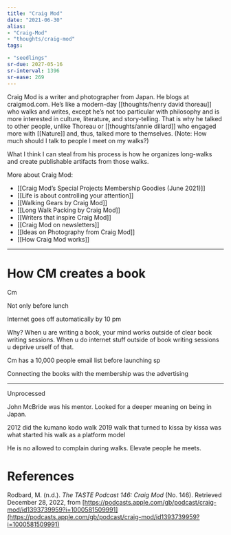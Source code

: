```yaml
---
title: "Craig Mod"
date: "2021-06-30"
alias:
- "Craig-Mod"
- "thoughts/craig-mod"
tags:

- "seedlings"
sr-due: 2027-05-16
sr-interval: 1396
sr-ease: 269
---
```

Craig Mod is a writer and photographer from Japan. He blogs at craigmod.com. He’s like a modern-day [[thoughts/henry david thoreau]] who walks and writes, except he’s not too particular with philosophy and is more interested in culture, literature, and story-telling. That is why he talked to other people, unlike Thoreau or [[thoughts/annie dillard]] who engaged more with [[Nature]] and, thus, talked more to themselves. (Note: How much should I talk to people I meet on my walks?)

What I think I can steal from his process is how he organizes long-walks and create publishable artifacts from those walks.

More about Craig Mod:

- [[Craig Mod’s Special Projects Membership Goodies (June 2021)]]
- [[Life is about controlling your attention]]
- [[Walking Gears by Craig Mod]]
- [[Long Walk Packing by Craig Mod]]
- [[Writers that inspire Craig Mod]]
- [[Craig Mod on newsletters]]
- [[Ideas on Photography from Craig Mod]]
- [[How Craig Mod works]]

***
# How CM creates a book

Cm

Not only before lunch

Internet goes off automatically by 10 pm

Why? When u are writing a book, your mind works outside of clear book writing sessions. When u do internet stuff outside of book writing sessions u deprive urself of that.

Cm has a 10,000 people email list before launching sp

Connecting the books with the membership was the advertising

---
Unprocessed

John McBride was his mentor.
Looked for a deeper meaning on being in Japan.

2012 did the kumano kodo walk
2019 walk that turned to kissa by kissa was what started his walk as a platform model

He is no allowed to complain during walks.
Elevate people he meets.

# References

Rodbard, M. (n.d.). _The TASTE Podcast 146: Craig Mod_ (No. 146). Retrieved December 28, 2022, from [https://podcasts.apple.com/gb/podcast/craig-mod/id1393739959?i=1000581509991](https://podcasts.apple.com/gb/podcast/craig-mod/id1393739959?i=1000581509991)